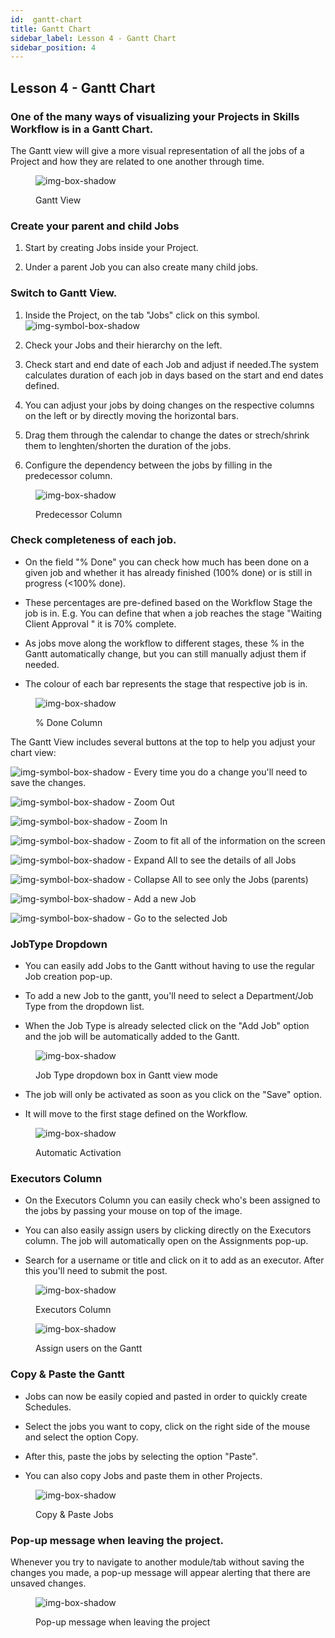 ```yaml
---
id:  gantt-chart
title: Gantt Chart
sidebar_label: Lesson 4 - Gantt Chart
sidebar_position: 4
---
```


## Lesson 4 - Gantt Chart


<h3>One of the many ways of visualizing your Projects in Skills Workflow is in a Gantt Chart.</h3>


The Gantt view will give a more visual representation of all the jobs of a Project and how they are related to one another through time.

<figure>

![img-box-shadow](/img/university/project-management/project-management-lesson4-1.png)
<figcaption>Gantt View</figcaption>
</figure>


### Create your parent and child Jobs

1. Start by creating Jobs inside your Project.

2. Under a parent Job you can also create many child jobs.

### Switch to Gantt View.

1. Inside the Project, on the tab "Jobs" click on this symbol. ![img-symbol-box-shadow](/img/university/project-management/project-management-lesson4-symbol-1.png)

2. Check your Jobs and their hierarchy on the left.

3. Check start and end date of each Job and adjust if needed.The system calculates duration of each job in days based on the start and end dates defined.

4. You can adjust your jobs by doing changes on the respective columns on the left or by directly moving the horizontal bars.

5. Drag them through the calendar to change the dates or strech/shrink them to lenghten/shorten the duration of the jobs.

6. Configure the dependency between the jobs by filling in the predecessor column.

<figure>

![img-box-shadow](/img/university/project-management/project-management-lesson4-2.png)
<figcaption>Predecessor Column</figcaption>
</figure>


<h3>Check completeness of each job.</h3>

- On the field "% Done" you can check how much has been done on a given job and whether it has already finished (100% done) or is still in progress (<100% done).

- These percentages are pre-defined based on the Workflow Stage the job is in.
E.g. You can define that when a job reaches the stage "Waiting Client Approval " it is 70% complete.

- As jobs move along the workflow to different stages, these % in the Gantt automatically change, but you can still manually adjust them if needed.

- The colour of each bar represents the stage that respective job is in. 

<figure>

![img-box-shadow](/img/university/project-management/project-management-lesson4-2.png)
<figcaption>% Done Column</figcaption>
</figure>

The Gantt View includes several buttons at the top to help you adjust your chart view:

![img-symbol-box-shadow](/img/university/project-management/project-management-lesson4-symbol-2.png) - Every time you do a change you'll need to save the changes.

![img-symbol-box-shadow](/img/university/project-management/project-management-lesson4-symbol-3.png) - Zoom Out

![img-symbol-box-shadow](/img/university/project-management/project-management-lesson4-symbol-4.png) - Zoom In

![img-symbol-box-shadow](/img/university/project-management/project-management-lesson4-symbol-5.png) - Zoom to fit all of the information on the screen

![img-symbol-box-shadow](/img/university/project-management/project-management-lesson4-symbol-6.png) - Expand All to see the details of all Jobs

![img-symbol-box-shadow](/img/university/project-management/project-management-lesson4-symbol-7.png) - Collapse All to see only the Jobs (parents)

![img-symbol-box-shadow](/img/university/project-management/project-management-lesson4-symbol-8.png) - Add a new Job

![img-symbol-box-shadow](/img/university/project-management/project-management-lesson4-symbol-9.png) - Go to the selected Job

  

### JobType Dropdown

- You can easily add Jobs to the Gantt without having to use the regular Job creation pop-up.

- To add a new Job to the gantt, you'll need to select a Department/Job Type from the dropdown list.

- When the Job Type is already selected click on the "Add Job" option and the job will be automatically added to the Gantt.

<figure>

![img-box-shadow](/img/university/project-management/project-management-lesson4-4.png)
<figcaption>Job Type dropdown box in Gantt view mode</figcaption>
</figure>

- The job will only be activated as soon as you click on the "Save" option.

- It will move to the first stage defined on the Workflow.

<figure>

![img-box-shadow](/img/university/project-management/project-management-lesson4-5.png)
<figcaption>Automatic Activation</figcaption>
</figure>

### Executors Column

- On the Executors Column you can easily check who's been assigned to the jobs by passing your mouse on top of the image.

- You can also easily assign users by clicking directly on the Executors column. The job will automatically open on the Assignments pop-up.

- Search for a username or title and click on it to add as an executor. After this you'll need to submit the post.

<figure>

![img-box-shadow](/img/university/project-management/project-management-lesson4-6.png)
<figcaption>Executors Column</figcaption>
</figure>

<figure>

![img-box-shadow](/img/university/project-management/project-management-lesson4-7.png)
<figcaption>Assign users on the Gantt</figcaption>
</figure>

### Copy & Paste the Gantt

- Jobs can now be easily copied and pasted in order to quickly create Schedules.

- Select the jobs you want to copy, click on the right side of the mouse and select the option Copy.

- After this, paste the jobs by selecting the option "Paste".

- You can also copy Jobs and paste them in other Projects.

<figure>

![img-box-shadow](/img/university/project-management/project-management-lesson4-8.png)
<figcaption>Copy & Paste Jobs</figcaption>
</figure>

### Pop-up message when leaving the project.

Whenever you try to navigate to another module/tab without saving the changes you made, a pop-up message will appear alerting that there are unsaved changes. 

<figure>

![img-box-shadow](/img/university/project-management/project-management-lesson4-9.png)
<figcaption>Pop-up message when leaving the project</figcaption>
</figure>